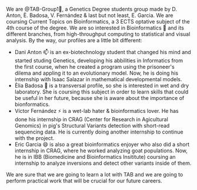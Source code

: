 We are @TAB-Group1👋, a Genetics Degree students group made by D. Anton, È. Badosa, V. Fernández & last but not least, E. Garcia. We are coursing Current Topics on Bioinformatics, a 3 ECTS optative subject of the 4th course of the degree.
We are so interested in Bioinformatics 👀 and its different branches, from high-throughput computing to statistical and visual analysis. By the way, our profiles are a little bit different: 
- Dani Anton 📫 is an ex-biotechnology student that changed his mind and started studing Genetics, developing his abbilities in Informatics from the first course, when he created a program using the prisoneer's dilema and appling it to an evolutionary model. Now, he is doing his internship with Isaac Salazar in mathematical developmental models.
- Èlia Badosa 🌱 is a transversal profile, so she is interested in wet and dry laboratory. She is coursing this subject in order to learn skills that could be useful in her future, because she is aware about the importance of bionformatics.
- Víctor Fernández ⚡ is a wet-lab hater & bioinformatics lover. He has done his internship in CRAG (Center for Research in Agicultural Genomics) in pig's Structural Variants detection with short-read sequencing data. He is currently doing another internship to continue with the project.
- Eric Garcia 😄 is also a great bioinformatics enjoyer who also did a short internship in CRAG, where he worked analyzing goat populations. Now, he is in IBB (Biomedicine and Bioinformatics Insititute) coursing an internship to analyze inversions and detect other variants inside of them.

We are sure that we are going to learn a lot with TAB and we are going to perform practical work that will be crucial for our future careers. 
<!---
TAB-Group1/TAB-Group1 is a ✨ special ✨ repository because its `README.md` (this file) appears on your GitHub profile.
You can click the Preview link to take a look at your changes.
--->
